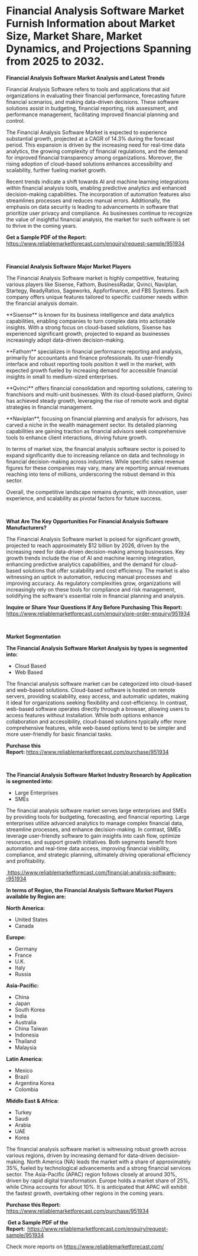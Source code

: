 <p><h1>Financial Analysis Software Market Furnish Information about Market Size, Market Share, Market Dynamics, and Projections Spanning from 2025 to 2032.</h1></p><p><strong>Financial Analysis Software Market Analysis and Latest Trends</strong></p>
<p><p>Financial Analysis Software refers to tools and applications that aid organizations in evaluating their financial performance, forecasting future financial scenarios, and making data-driven decisions. These software solutions assist in budgeting, financial reporting, risk assessment, and performance management, facilitating improved financial planning and control.</p><p>The Financial Analysis Software Market is expected to experience substantial growth, projected at a CAGR of 14.3% during the forecast period. This expansion is driven by the increasing need for real-time data analytics, the growing complexity of financial regulations, and the demand for improved financial transparency among organizations. Moreover, the rising adoption of cloud-based solutions enhances accessibility and scalability, further fueling market growth.</p><p>Recent trends indicate a shift towards AI and machine learning integrations within financial analysis tools, enabling predictive analytics and enhanced decision-making capabilities. The incorporation of automation features also streamlines processes and reduces manual errors. Additionally, the emphasis on data security is leading to advancements in software that prioritize user privacy and compliance. As businesses continue to recognize the value of insightful financial analysis, the market for such software is set to thrive in the coming years.</p></p>
<p><strong>Get a Sample PDF of the Report:&nbsp;</strong> <a href="https://www.reliablemarketforecast.com/enquiry/request-sample/951934?utm_campaign=2821&utm_medium=2&utm_source=Github&utm_content=ia&utm_term=06032025&utm_id=financial-analysis-software">https://www.reliablemarketforecast.com/enquiry/request-sample/951934</a></p>
<p>&nbsp;</p>
<p><strong>Financial Analysis Software Major Market Players</strong></p>
<p><p>The Financial Analysis Software market is highly competitive, featuring various players like Sisense, Fathom, BusinessRadar, Qvinci, Naviplan, Startegy, ReadyRatios, Sageworks, Appforfinance, and FBS Systems. Each company offers unique features tailored to specific customer needs within the financial analysis domain.</p><p>**Sisense** is known for its business intelligence and data analytics capabilities, enabling companies to turn complex data into actionable insights. With a strong focus on cloud-based solutions, Sisense has experienced significant growth, projected to expand as businesses increasingly adopt data-driven decision-making.</p><p>**Fathom** specializes in financial performance reporting and analysis, primarily for accountants and finance professionals. Its user-friendly interface and robust reporting tools position it well in the market, with expected growth fueled by increasing demand for accessible financial insights in small to medium-sized enterprises.</p><p>**Qvinci** offers financial consolidation and reporting solutions, catering to franchisors and multi-unit businesses. With its cloud-based platform, Qvinci has achieved steady growth, leveraging the rise of remote work and digital strategies in financial management.</p><p>**Naviplan**, focusing on financial planning and analysis for advisors, has carved a niche in the wealth management sector. Its detailed planning capabilities are gaining traction as financial advisors seek comprehensive tools to enhance client interactions, driving future growth.</p><p>In terms of market size, the financial analysis software sector is poised to expand significantly due to increasing reliance on data and technology in financial decision-making across industries. While specific sales revenue figures for these companies may vary, many are reporting annual revenues reaching into tens of millions, underscoring the robust demand in this sector.</p><p>Overall, the competitive landscape remains dynamic, with innovation, user experience, and scalability as pivotal factors for future success.</p></p>
<p>&nbsp;</p>
<p><strong>What Are The Key Opportunities For Financial Analysis Software Manufacturers?</strong></p>
<p><p>The Financial Analysis Software market is poised for significant growth, projected to reach approximately $12 billion by 2026, driven by the increasing need for data-driven decision-making among businesses. Key growth trends include the rise of AI and machine learning integration, enhancing predictive analytics capabilities, and the demand for cloud-based solutions that offer scalability and cost efficiency. The market is also witnessing an uptick in automation, reducing manual processes and improving accuracy. As regulatory complexities grow, organizations will increasingly rely on these tools for compliance and risk management, solidifying the software's essential role in financial planning and analysis.</p></p>
<p><strong>Inquire or Share Your Questions If Any Before Purchasing This Report:</strong> <a href="https://www.reliablemarketforecast.com/enquiry/pre-order-enquiry/951934?utm_campaign=2821&utm_medium=2&utm_source=Github&utm_content=ia&utm_term=06032025&utm_id=financial-analysis-software">https://www.reliablemarketforecast.com/enquiry/pre-order-enquiry/951934</a></p>
<p>&nbsp;</p>
<p><strong>Market Segmentation</strong></p>
<p><strong>The Financial Analysis Software Market Analysis by types is segmented into:</strong></p>
<p><ul><li>Cloud Based</li><li>Web Based</li></ul></p>
<p><p>The financial analysis software market can be categorized into cloud-based and web-based solutions. Cloud-based software is hosted on remote servers, providing scalability, easy access, and automatic updates, making it ideal for organizations seeking flexibility and cost-efficiency. In contrast, web-based software operates directly through a browser, allowing users to access features without installation. While both options enhance collaboration and accessibility, cloud-based solutions typically offer more comprehensive features, while web-based options tend to be simpler and more user-friendly for basic financial tasks.</p></p>
<p><strong>Purchase this Report:&nbsp;</strong><a href="https://www.reliablemarketforecast.com/purchase/951934?utm_campaign=2821&utm_medium=2&utm_source=Github&utm_content=ia&utm_term=06032025&utm_id=financial-analysis-software">https://www.reliablemarketforecast.com/purchase/951934</a></p>
<p>&nbsp;</p>
<p><strong>The Financial Analysis Software Market Industry Research by Application is segmented into:</strong></p>
<p><ul><li>Large Enterprises</li><li>SMEs</li></ul></p>
<p><p>The financial analysis software market serves large enterprises and SMEs by providing tools for budgeting, forecasting, and financial reporting. Large enterprises utilize advanced analytics to manage complex financial data, streamline processes, and enhance decision-making. In contrast, SMEs leverage user-friendly software to gain insights into cash flow, optimize resources, and support growth initiatives. Both segments benefit from automation and real-time data access, improving financial visibility, compliance, and strategic planning, ultimately driving operational efficiency and profitability.</p></p>
<p><a href="https://www.reliablemarketforecast.com/financial-analysis-software-r951934?utm_campaign=2821&utm_medium=2&utm_source=Github&utm_content=ia&utm_term=06032025&utm_id=financial-analysis-software">&nbsp;https://www.reliablemarketforecast.com/financial-analysis-software-r951934</a></p>
<p><strong>In terms of Region, the Financial Analysis Software Market Players available by Region are:</strong></p>
<p>
    <p> <strong> North America: </strong>
        <ul>
            <li>United States</li>
            <li>Canada</li>
        </ul>
        </p> 
    <p> <strong> Europe: </strong>
        <ul>
            <li>Germany</li>
            <li>France</li>
            <li>U.K.</li>
            <li>Italy</li>
            <li>Russia</li>
        </ul>
        </p> 
    <p> <strong> Asia-Pacific: </strong>
        <ul>
            <li>China</li>
            <li>Japan</li>
            <li>South Korea</li>
            <li>India</li>
            <li>Australia</li>
            <li>China Taiwan</li>
            <li>Indonesia</li>
            <li>Thailand</li>
            <li>Malaysia</li>
        </ul>
        </p> 
    <p> <strong> Latin America: </strong>
        <ul>
            <li>Mexico</li>
            <li>Brazil</li>
            <li>Argentina Korea</li>
            <li>Colombia</li>
        </ul>
        </p> 
    <p> <strong> Middle East & Africa: </strong>
        <ul>
            <li>Turkey</li>
            <li>Saudi</li>
            <li>Arabia</li>
            <li>UAE</li>
            <li>Korea</li>
        </ul>
    </p>
    </p>
<p><p>The financial analysis software market is witnessing robust growth across various regions, driven by increasing demand for data-driven decision-making. North America (NA) leads the market with a share of approximately 35%, fueled by technological advancements and a strong financial services sector. The Asia-Pacific (APAC) region follows closely at around 30%, driven by rapid digital transformation. Europe holds a market share of 25%, while China accounts for about 10%. It is anticipated that APAC will exhibit the fastest growth, overtaking other regions in the coming years.</p></p>
<p><strong>Purchase this Report: </strong><a href="https://www.reliablemarketforecast.com/purchase/951934?utm_campaign=2821&utm_medium=2&utm_source=Github&utm_content=ia&utm_term=06032025&utm_id=financial-analysis-software">https://www.reliablemarketforecast.com/purchase/951934</a></p>
<p>&nbsp;<strong>Get a Sample PDF of the Report:&nbsp;&nbsp;</strong><a href="https://www.reliablemarketforecast.com/enquiry/request-sample/951934?utm_campaign=2821&utm_medium=2&utm_source=Github&utm_content=ia&utm_term=06032025&utm_id=financial-analysis-software">https://www.reliablemarketforecast.com/enquiry/request-sample/951934</a></p>
<p><strong></strong></p>
<p>Check more reports on <a href="https://www.reliablemarketforecast.com/?utm_campaign=2821&utm_medium=2&utm_source=Github&utm_content=ia&utm_term=06032025&utm_id=financial-analysis-software">https://www.reliablemarketforecast.com/</a></p>